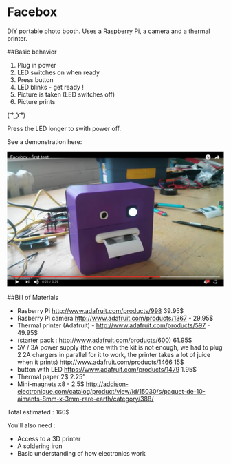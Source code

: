 # Facebox

DIY portable photo booth. 
Uses a Raspberry Pi, a camera and a thermal printer. 

##Basic behavior 

1. Plug in power 
2. LED switches on when ready 
3. Press button 
4. LED blinks - get ready ! 
5. Picture is taken (LED switches off) 
6. Picture prints 

( ͡° ͜ʖ ͡°)

Press the LED longer to swith power off. 

See a demonstration here: 

[![ScreenShot](/assets/images/facebox_vid_cap.png)](https://youtu.be/IuZUDrAImiY)

##Bill of Materials 

- Rasberry Pi http://www.adafruit.com/products/998 39.95$
- Rasberry Pi camera http://www.adafruit.com/products/1367 - 29.95$
- Thermal printer (Adafruit) - http://www.adafruit.com/products/597 - 49.95$ 
- (starter pack : http://www.adafruit.com/products/600) 61.95$ 
- 5V / 3A power supply (the one with the kit is not enough, we had to plug 2 2A chargers in parallel for it to work, the printer takes a lot of juice when it prints) http://www.adafruit.com/products/1466 15$ 
- button with LED https://www.adafruit.com/products/1479 1.95$
- Thermal paper 2$ 2.25” 
- Mini-magnets x8 - 2.5$ http://addison-electronique.com/catalog/product/view/id/15030/s/paquet-de-10-aimants-8mm-x-3mm-rare-earth/category/388/ 

Total estimated : 160$ 

You'll also need : 

- Access to a 3D printer 
- A soldering iron 
- Basic understanding of how electronics work 
